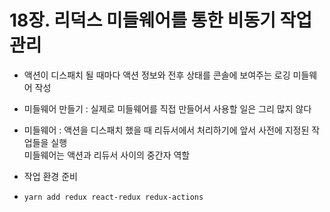# 18장. 리덕스 미들웨어를 통한 비동기 작업 관리

- 액션이 디스패치 될 때마다 액션 정보와 전후 상태를 콘솔에 보여주는 로깅 미들웨어 작성
- 미들웨어 만들기 : 실제로 미들웨어를 직접 만들어서 사용할 일은 그리 많지 않다
- 미들웨어 : 액션을 디스패치 했을 때 리듀서에서 처리하기에 앞서 사전에 지정된 작업들을 실행 <br>
  미들웨어는 액션과 리듀서 사이의 중간자 역할

- 작업 환경 준비
- `yarn add redux react-redux redux-actions`
